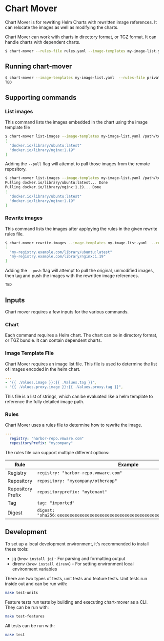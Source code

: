 # Chart Mover

Chart Mover is for rewriting Helm Charts with rewritten image references.
It can relocate the images as well as modifying the charts.

Chart Mover can work with charts in directory format, or TGZ format. It can handle charts with dependent charts.

```bash
$ chart-mover --rules-file rules.yaml --image-templates my-image-list.yaml /path/to/mychart
```

## Running chart-mover

```bash
$ chart-mover --image-templates my-image-list.yaml  --rules-file private-registry.yaml /path/to/mychart | jq .
TBD
```

## Supporting commands

### List images

This command lists the images embedded in the chart using the image template file

```bash
$ chart-mover list-images --image-templates my-image-list.yaml /path/to/mychart | jq .
[
  "docker.io/library/ubuntu:latest"
  "docker.io/library/nginx:1.19"
]
```

Adding the `--pull` flag will attempt to pull those images from the remote repository.

```bash
$ chart-mover list-images --image-templates my-image-list.yaml /path/to/mychart --pull | jq .
Pulling docker.io/library/ubuntu:latest... Done
Pulling docker.io/library/nginx:1.19... Done
[
  "docker.io/library/ubuntu:latest"
  "docker.io/library/nginx:1.19"
]
```

### Rewrite images

This command lists the images after applpying the rules in the given rewrite rules file.

```bash
$ chart-mover rewrite-images --image-templates my-image-list.yaml  --rules-file private-registry.yaml /path/to/mychart | jq .
[
  "my-registry.example.com/library/ubuntu:latest"
  "my-registry.example.com/library/nginx:1.19"
]
```

Adding the `--push` flag will attempt to pull the original, unmodified images, then tag and push the images with the rewritten image references.

```bash
TBD
```

## Inputs

Chart mover requires a few inputs for the various commands.

### Chart

Each command requires a Helm chart.
The chart can be in directory format, or TGZ bundle.
It can contain dependent charts.

### Image Template File

Chart Mover requires an image list file. This file is used to determine the list of images encoded in the helm chart.

```yaml
---
- "{{ .Values.image }}:{{ .Values.tag }}",
- "{{ .Values.proxy.image }}:{{ .Values.proxy.tag }}",
```

This file is a list of strings, which can be evaluated like a helm template to reference the fully detailed image path.

### Rules

Chart Mover uses a rules file to determine how to rewrite the image.

```yaml
---
  registry: "harbor-repo.vmware.com"
  repositoryPrefix: "mycompany"
```

The rules file can support multiple different options:

Rule                | Example                               | Input                             | Output
------------------- | ------------------------------------- | --------------------------------- | -----------------------------------------------
Registry            | `registry: "harbor-repo.vmware.com"`  | `docker.io/mycompany/myapp:1.2.3` | `harbor-repo.vmware.com/mycompany/myapp:1.2.3`
Repository          | `repository: "mycompany/otherapp"`    | `docker.io/mycompany/myapp:1.2.3` | `docker.io/mycompany/otherapp:1.2.3`
Repository Prefix   | `repositoryprefix: "mytenant"`        | `docker.io/mycompany/myapp:1.2.3` | `docker.io/mytenant/mycompany/myapp:1.2.3`
Tag                 | `tag: "imported"`                     | `docker.io/mycompany/myapp:1.2.3` | `docker.io/mycompany/myapp:imported`
Digest              | `digest: "sha256:eeeeeeeeeeeeeeeeeeeeeeeeeeeeeeeeeeeeeeeeeeeeeeeeeeeeeeeeeeeeeeee"` | `docker.io/mycompany/myapp@sha256:aaaaaaaaaaaaaaaaaaaaaaaaaaaaaaaaaaaaaaaaaaaaaaaaaaaaaaaaaaaaaaaa` | `docker.io/mycompany/myapp@sha256:eeeeeeeeeeeeeeeeeeeeeeeeeeeeeeeeeeeeeeeeeeeeeeeeeeeeeeeeeeeeeeee`

## Development

To set up a local development environment, it's recommended to install these tools:

* jq (`brew install jq`) - For parsing and formatting output
* direnv (`brew install direnv`) - For setting environment local environment variables

There are two types of tests, unit tests and feature tests. Unit tests run inside out and can be run with:

```bash
make test-units
```

Feature tests run tests by building and executing chart-mover as a CLI. They can be run with:

```bash
make test-features
```

All tests can be run with:

```bash
make test
```

